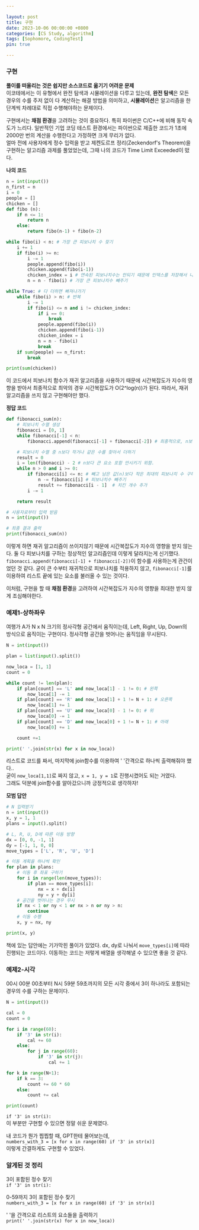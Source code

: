 ```yaml
---

layout: post
title: 구현
date: 2023-10-06 00:00:00 +0800
categories: [CS Study, algorithm]
tags: [Sophomore, CodingTest]
pin: true

---
```


### 구현

**풀이를 떠올리는 것은 쉽지만 소스코드로 옮기기 어려운 문제**  
이코테에서는 이 유형에서 완전 탐색과 시뮬레이션을 다루고 있는데, **완전 탐색**은 모든 경우의 수를 주저 없이 다 계산하는 해결 방법을 의미하고, **시뮬레이션**은 알고리즘을 한 단계씩 차례대로 직접 수행해야하는 문제이다.  

구현에서는 **채점 환경**을 고려하는 것이 중요하다. 특히 파이썬은 C/C++에 비해 동작 속도가 느리다. 일반적인 기업 코딩 테스트 환경에서는 파이썬으로 제출한 코드가 1초에 2000만 번의 계산을 수행한다고 가정하면 크게 무리가 없다.  
얼마 전에 사용자에게 정수 입력을 받고 제켄도르프 정리(Zeckendorf's Theorem)을 구현하는 알고리즘 과제를 풀었었는데, 그때 나의 코드가 Time Limit Exceeded이 떴다.  
  
**나의 코드**
```python
n = int(input())
n_first = n
i = 0
people = []
chicken = []
def fibo (n):
    if n <= 1:
        return n
    else:
        return fibo(n-1) + fibo(n-2)

while fibo(i) < n: # 가장 큰 피보나치 수 찾기
    i += 1
    if fibo(i) >= n:
        i -= 1
        people.append(fibo(i))
        chicken.append(fibo(i-1))
        chicken_index = i # 연속된 피보나치수는 안되기 때문에 인덱스를 저장해서 나중에 비교
        n = n - fibo(i) # 가장 큰 피보나치수 빼주기

while True: # 다 더하면 빠져나가기
    while fibo(i) > n: # 반복
        i -= 1
        if fibo(i) <= n and i != chicken_index:
            if i == 0:
                break
            people.append(fibo(i))
            chicken.append(fibo(i-1))
            chicken_index = i
            n = n - fibo(i)
            break
    if sum(people) == n_first:
        break

print(sum(chicken))
```  
이 코드에서 피보나치 함수가 재귀 알고리즘을 사용하기 때문에 시간복잡도가 지수의 영향을 받아서 최종적으로 최악의 경우 시간복잡도가 O(2^log(n))가 된다. 따라서, 재귀 알고리즘을 쓰지 않고 구현해야만 했다.  
  
**정답 코드**
```python
def fibonacci_sum(n):
    # 피보나치 수열 생성
    fibonacci = [0, 1]
    while fibonacci[-1] < n:
        fibonacci.append(fibonacci[-1] + fibonacci[-2]) # 최종적으로, n보다 큰 요소가 마지막에 들어감.

    # 피보나치 수열 중 n보다 작거나 같은 수를 찾아서 더하기
    result = 0
    i = len(fibonacci) - 2 # n보다 큰 요소 포함 안시키기 위함.
    while n > 0 and i >= 0:
        if fibonacci[i] <= n: # 빼고 남은 값(n)보다 작은 최대의 피보나치 수 구하기
            n -= fibonacci[i] # 피보나치수 빼주기
            result += fibonacci[i - 1]  # 치킨 개수 추가
        i -= 1

    return result

# 사용자로부터 입력 받음
n = int(input())

# 최종 결과 출력
print(fibonacci_sum(n))
```  
이렇게 하면 재귀 알고리즘이 쓰이지않기 때문에 시간복잡도가 지수의 영향을 받지 않는다. 둘 다 피보나치를 구하는 정상적인 알고리즘인데 이렇게 달라지는게 신기했다. `fibonacci.append(fibonacci[-1] + fibonacci[-2])`이 함수를 사용하는게 관건이었던 것 같다. 굳이 큰 수부터 재귀적으로 피보나치를 적용하지 않고, `fibonacci[-1]`를 이용하여 리스트 끝에 있는 요소를 불러올 수 있는 것이다.  
  
이처럼, 구현을 할 때 **채점 환경**을 고려하여 시간복잡도가 지수의 영향을 최대한 받지 않게 조심해야한다.  

### 예제1-상하좌우  

여행가 A가 N x N 크기의 정사각형 공간에서 움직이는데, Left, Right, Up, Down의 방식으로 움직이는 구현이다. 정사각형 공간을 벗어나는 움직임을 무시된다.  

```python
N = int(input())

plan = list(input().split())

now_loca = [1, 1]
count = 0

while count != len(plan):
    if plan[count] == 'L' and now_loca[1] - 1 != 0: # 왼쪽
        now_loca[1] -= 1
    if plan[count] == 'R' and now_loca[1] + 1 != N + 1: # 오른쪽
        now_loca[1] += 1
    if plan[count] == 'U' and now_loca[0] - 1 != 0: # 위
        now_loca[0] -= 1
    if plan[count] == 'D' and now_loca[0] + 1 != N + 1: # 아래
        now_loca[0] += 1

    count +=1

print(' '.join(str(x) for x in now_loca))
```  
  
  리스트로 코드를 짜서, 마지막에 join함수를 이용하여 ' '간격으로 하나씩 출력해줘야 했다..  
  굳이 `now_loca[1,1]`로 짜지 않고, `x = 1, y = 1`로 진행시켰어도 되는 거였다.  
  그래도 덕분에 join함수를 알아갔으니까 긍정적으로 생각하자!

**모범 답안**
```python
# N 입력받기
n = int(input())
x, y = 1, 1
plans = input().split()

# L, R, U, D에 따른 이동 방향
dx = [0, 0, -1, 1]
dy = [-1, 1, 0, 0]
move_types = ['L', 'R', 'U', 'D']

# 이동 계획을 하나씩 확인
for plan in plans:
    # 이동 후 좌표 구하기
    for i in range(len(move_types)):
        if plan == move_types[i]:
            nx = x + dx[i]
            ny = y + dy[i]
    # 공간을 벗어나는 경우 무시
    if nx < 1 or ny < 1 or nx > n or ny > n:
        continue
    # 이동 수행
    x, y = nx, ny

print(x, y)
```  
책에 있는 답안에는 기가막힌 풀이가 있었다. dx, dy로 나눠서 `move_types[i]`에 따라 진행되는 코드이다. 이동하는 코드는 저렇게 배열을 생각해낼 수 있으면 좋을 것 같다.



### 예제2-시각  
00시 00분 00초부터 N시 59분 59초까지의 모든 시각 중에서 3이 하나라도 포함되는 경우의 수를 구하는 문제이다.  
```python
N = int(input())

cal = 0
count = 0

for i in range(60):
    if '3' in str(i):
        cal += 60
    else:
        for j in range(60):
            if '3' in str(j):
                cal += 1

for k in range(N+1):
    if k == 3:
        count += 60 * 60
    else:
        count += cal

print(count)
```  

`if '3' in str(i):`  
이 부분만 구현할 수 있으면 정말 쉬운 문제였다.  

내 코드가 뭔가 찝찝할 때, GPT한테 물어보는데,  
`numbers_with_3 = [x for x in range(60) if '3' in str(x)]`  
이렇게 간결하게도 구현할 수 있었다.  

### 알게된 것 정리

3이 포함된 정수 찾기  
`if '3' in str(i):`  

0-59까지 3이 포함된 정수 찾기  
`numbers_with_3 = [x for x in range(60) if '3' in str(x)]`  

' '을 간격으로 리스트의 요소들을 출력하기  
`print(' '.join(str(x) for x in now_loca))`